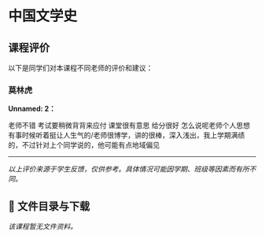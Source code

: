 # 中国文学史

## 课程评价

以下是同学们对本课程不同老师的评价和建议：

### 莫林虎

**Unnamed: 2：**

老师不错 考试要稍微背背来应付 课堂很有意思 给分很好   怎么说呢老师个人思想有事时候听着挺让人生气的/老师很博学，讲的很棒，深入浅出，我上学期满绩的，不过针对上个同学说的，他可能有点地域偏见

---

*以上评价来源于学生反馈，仅供参考。具体情况可能因学期、班级等因素而有所不同。*
## 📄 文件目录与下载

_该课程暂无文件资料。_
